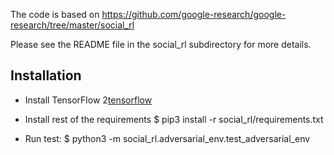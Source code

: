 The code is based on https://github.com/google-research/google-research/tree/master/social_rl

Please see the README file in the social_rl subdirectory for more details.


## Installation


*  Install TensorFlow 2[tensorflow]([https://www.tensorflow.org/install/pip](https://www.tensorflow.org/install/pip#step-by-step_instructions))


* Install rest of the requirements $ pip3 install -r social_rl/requirements.txt

* Run test: $ python3 -m social_rl.adversarial_env.test_adversarial_env
